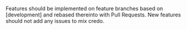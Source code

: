 Features should be implemented on feature branches based on [development] and rebased thereinto with Pull Requests. New features should not add any issues to mix credo.
